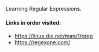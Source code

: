 Learning Regular Expressions.

#### Links in order visited:
+ https://linux.die.net/man/1/grep
+ https://regexone.com/
